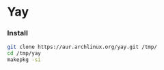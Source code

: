 # Yay

### Install
```bash
git clone https://aur.archlinux.org/yay.git /tmp/
cd /tmp/yay
makepkg -si
```

